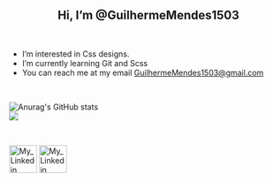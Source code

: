 
<h2  align="center"> Hi, I’m @GuilhermeMendes1503</h2>


<br>

-  I’m interested in Css designs.
-  I’m currently learning Git and Scss
-  You can reach me at my email GuilhermeMendes1503@gmail.com

<br>
 
![Anurag's GitHub stats](https://github-readme-stats.vercel.app/api?username=GuilhermeMendes1503&show_icons=true&theme=chartreuse-dark)
<br>
![](https://github-readme-stats.vercel.app/api/top-langs/?username=GuilhermeMendes1503&layout=compact)

<br>

<a href="www.linkedin.com/in/guilherme-mendes-83302821a"><img src="https://cdn-icons-png.flaticon.com/512/174/174857.png" width="50" height="50" alt="My_Linkedin"></a>
<a href="https://stackoverflow.com/users/17886737/guilherme-mendes"><img src="https://cdn.worldvectorlogo.com/logos/stack-overflow.svg" width="50" height="50" alt="My_Linkedin"></a>
